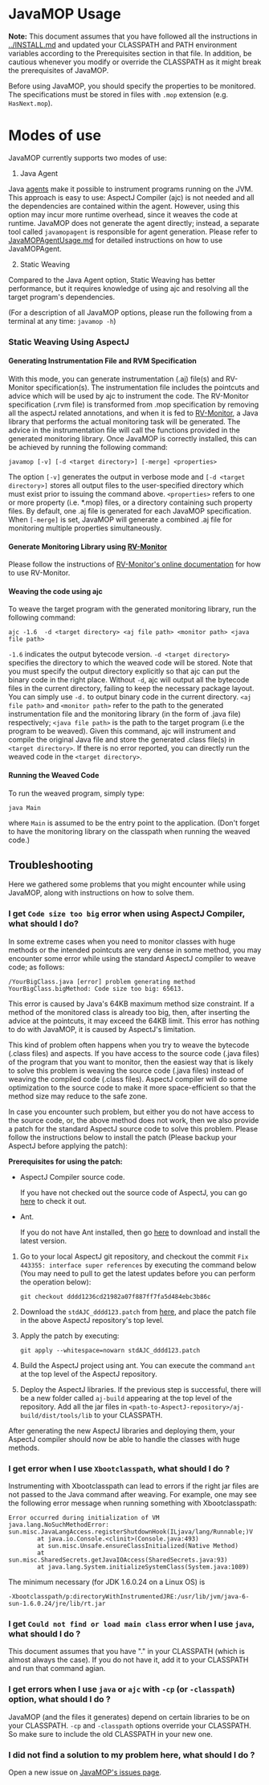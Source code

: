# JavaMOP Usage

**Note:** This document assumes that you have followed all
the instructions in [../INSTALL.md](../INSTALL.md) and updated
your CLASSPATH and PATH environment variables according to the
Prerequisites section in that file.
In addition, be cautious whenever you modify or override the
CLASSPATH as it might break the prerequisites of JavaMOP.

Before using JavaMOP, you should specify the properties to be
monitored. The specifications must be stored in files with `.mop`
extension (e.g. `HasNext.mop`).

# Modes of use

JavaMOP currently supports two modes of use:

1. Java Agent

  Java [agents](http://docs.oracle.com/javase/6/docs/api/java/lang/instrument/package-summary.html)
  make it possible to instrument programs running on the JVM. This
  approach is easy to use: AspectJ Compiler (ajc) is not needed and all
  the dependencies are contained within the agent. However, using this
  option may incur more runtime overhead, since it weaves the code at runtime.
  JavaMOP does not generate the agent directly; instead, a separate tool 
  called `javamopagent` is responsible for agent generation. Please refer
  to [JavaMOPAgentUsage.md](JavaMOPAgentUsage.md) for detailed instructions
  on how to use JavaMOPAgent.

2. Static Weaving

  Compared to the Java Agent option, Static Weaving has better
  performance, but it requires knowledge of using ajc and resolving
  all the target program's dependencies.

(For a description of all JavaMOP options, please run the following
from a terminal at any time: `javamop -h`)


### Static Weaving Using AspectJ

#### Generating Instrumentation File and RVM Specification

With this mode, you can generate instrumentation (.aj) file(s) and 
RV-Monitor specification(s). The instrumentation file includes the
pointcuts and advice which will be used by ajc to instrument the code.
The RV-Monitor specification (.rvm file) is transformed from .mop 
specification by removing all the aspectJ related annotations, and
when it is fed to [RV-Monitor](https://runtimeverification.com/monitor/), a Java library that performs the actual
monitoring task will be generated. The advice in the instrumentation
file will call the functions provided in the generated monitoring library.
Once JavaMOP is correctly installed, this can be achieved by running the following command:

`javamop [-v] [-d <target directory>] [-merge] <properties>`

The option `[-v]` generates the output in verbose mode and 
`[-d <target directory>]` stores all output files to the 
user-specified directory which must exist prior to issuing the command
above.  `<properties>` refers to one or more property (i.e. *.mop)
files, or a directory containing such property files. By default, one
.aj file is generated for each JavaMOP specification. When `[-merge]`
is set, JavaMOP will generate a combined .aj file for monitoring
multiple properties simultaneously.

#### Generate Monitoring Library using [RV-Monitor](https://runtimeverification.com/monitor/)
Please follow the instructions of [RV-Monitor's online documentation](https://runtimeverification.com/monitor/1.3/docs/) for how to use RV-Monitor.  

#### Weaving the code using ajc

To weave the target program with the generated monitoring library, run
the following command:

`ajc -1.6  -d <target directory> <aj file path> <monitor path> <java file path>`

`-1.6` indicates the output bytecode version. `-d <target directory>`
specifies the directory to which the weaved code will be
stored. Note that you must specify the output directory explicitly so
that ajc can put the binary code in the right place. Without `-d`,
ajc will output all the bytecode files in the current directory,
failing to keep the necessary package layout. You can simply use `-d.`
to output binary code in the current
directory. `<aj file path>` and `<monitor path>` refer
to the path to the generated instrumentation file and the monitoring 
library (in the form of .java file) respectively; `<java file path>`
is the path to the target program (i.e the program to be weaved). 
Given this command, ajc will instrument and compile the original 
Java file and store the generated .class file(s) in `<target directory>`.
If there is no error reported, you can directly run the weaved code in
the `<target directory>`.

#### Running the Weaved Code
To run the weaved program, simply type:

`java Main`

where `Main` is assumed to be the entry point to the application.
(Don't forget to have the monitoring library on the classpath when
running the weaved code.)

## Troubleshooting

Here we gathered some problems that you might encounter while
using JavaMOP, along with instructions on how to
solve them.

### I get `Code size too big` error when using AspectJ Compiler, what should I do?

In some extreme cases when you need to monitor classes with huge
methods or the intended pointcuts are very dense in some method, you
may encounter some error while using the standard AspectJ compiler to
weave code; as follows:

`/YourBigClass.java [error] problem generating method YourBigClass.bigMethod: Code size too big: 65613.` 

This error is caused by Java's 64KB maximum method size constraint.
If a method of the monitored class is already too big, then, after
inserting the advice at the pointcuts, it may exceed the 64KB
limit. This error has nothing to do with JavaMOP, it is caused by
AspectJ's limitation. 

This kind of problem often happens when you try to weave the bytecode
(.class files) and aspects. If you have access to the source code 
(.java files) of the program that you want to monitor, then the easiest
way that is likely to solve this problem is weaving the source code
(.java files) instead of weaving the compiled code (.class files).
AspectJ compiler will do some optimization to the source code to make it
more space-efficient so that the method size may reduce to the safe zone.

In case you encounter such problem, but either you do not have access to
the source code, or, the above method does not work, then we also provide
a patch for the standard AspectJ source code to solve this problem. 
Please follow the instructions below to install the patch (Please backup
your AspectJ before applying the patch):

**Prerequisites for using the patch:**
 
* AspectJ Compiler source code.

  If you have not checked out the source code of AspectJ, you can go
  [here](http://git.eclipse.org/c/aspectj/org.aspectj.git) to check
  it out.
  
* Ant.

  If you do not have Ant installed, then go
  [here](http://ant.apache.org/) to download and install the latest
  version.

1. Go to your local AspectJ git repository, and checkout the commit
`Fix 443355: interface super references` by executing the command
below (You may need to pull to get the latest updates before you can
perform the operation below):

    `git checkout dddd1236cd21982a07f887ff7fa5d484ebc3b86c`

2. Download the `stdAJC_dddd123.patch` from 
[here](http://fsl.cs.illinois.edu/downloads/stdAJC_dddd123.patch),
and place the patch file in the above AspectJ repository's top level.

3. Apply the patch by executing:

    `git apply --whitespace=nowarn stdAJC_dddd123.patch`
	
4. Build the AspectJ project using ant. You can execute the command
`ant` at the top level of the AspectJ repository.

5. Deploy the AspectJ libraries. If the previous step is successful,
there will be a new folder called `aj-build` appearing at the top
level of the repository. Add all the jar files in
`<path-to-AspectJ-repository>/aj-build/dist/tools/lib` to your
CLASSPATH.

After generating the new AspectJ libraries and deploying them, your
AspectJ compiler should now be able to handle the classes with huge
methods.

### I get error when I use `Xbootclasspath`, what should I do ?

Instrumenting with Xbootclasspath can lead to errors if the right
jar files are not passed to the Java command after weaving. 
For example, one may see the following error message when 
running something with Xbootclasspath:

	Error occurred during initialization of VM
	java.lang.NoSuchMethodError: sun.misc.JavaLangAccess.registerShutdownHook(ILjava/lang/Runnable;)V
    		at java.io.Console.<clinit>(Console.java:493)
    		at sun.misc.Unsafe.ensureClassInitialized(Native Method)
    		at sun.misc.SharedSecrets.getJavaIOAccess(SharedSecrets.java:93)
    		at java.lang.System.initializeSystemClass(System.java:1089)
    		
The minimum necessary (for JDK 1.6.0.24 on a Linux OS) is

`-Xbootclasspath/p:directoryWithInstrumentedJRE:/usr/lib/jvm/java-6-sun-1.6.0.24/jre/lib/rt.jar`

### I get `Could not find or load main class` error when I use `java`, what should I do ?

This document assumes that you have "." in your CLASSPATH (which is almost always the case). If you do not have it, add it to your CLASSPATH and run that command agian. 

### I get errors when I use `java` or `ajc` with `-cp` (or `-classpath`) option, what should I do ?

JavaMOP (and the files it generates) depend on certain libraries to be on your CLASSPATH. `-cp` and `-classpath` options override your CLASSPATH. So make sure to include the old CLASSPATH in your new one.

### I did not find a solution to my problem here, what should I do ?

Open a new issue on  [JavaMOP's issues page](https://github.com/runtimeverification/javamop/issues).


